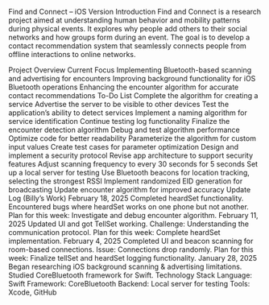Find and Connect – iOS Version
Introduction
Find and Connect is a research project aimed at understanding human behavior and mobility patterns during physical events. It explores why people add others to their social networks and how groups form during an event. The goal is to develop a contact recommendation system that seamlessly connects people from offline interactions to online networks.

Project Overview
Current Focus
Implementing Bluetooth-based scanning and advertising for encounters
Improving background functionality for iOS Bluetooth operations
Enhancing the encounter algorithm for accurate contact recommendations
To-Do List
 Complete the algorithm for creating a service
 Advertise the server to be visible to other devices
 Test the application’s ability to detect services
 Implement a naming algorithm for service identification
 Continue testing log functionality
 Finalize the encounter detection algorithm
 Debug and test algorithm performance
 Optimize code for better readability
 Parameterize the algorithm for custom input values
 Create test cases for parameter optimization
 Design and implement a security protocol
 Revise app architecture to support security features
 Adjust scanning frequency to every 30 seconds for 5 seconds
 Set up a local server for testing
 Use Bluetooth beacons for location tracking, selecting the strongest RSSI
 Implement randomized EID generation for broadcasting
 Update encounter algorithm for improved accuracy
Update Log (Billy’s Work)
February 18, 2025
Completed heardSet functionality.
Encountered bugs where heardSet works on one phone but not another.
Plan for this week: Investigate and debug encounter algorithm.
February 11, 2025
Updated UI and got TellSet working.
Challenge: Understanding the communication protocol.
Plan for this week: Complete heardSet implementation.
February 4, 2025
Completed UI and beacon scanning for room-based connections.
Issue: Connections drop randomly.
Plan for this week: Finalize tellSet and heardSet logging functionality.
January 28, 2025
Began researching iOS background scanning & advertising limitations.
Studied CoreBluetooth framework for Swift.
Technology Stack
Language: Swift
Framework: CoreBluetooth
Backend: Local server for testing
Tools: Xcode, GitHub
